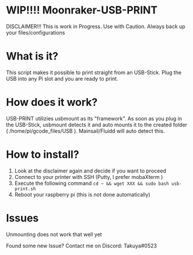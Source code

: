 # WIP!!!! Moonraker-USB-PRINT
DISCLAIMER!!! This is work in Progress. Use with Caution. Always back up your files/configurations


# What is it?
This script makes it possible to print straight from an USB-Stick. Plug the USB into any Pi slot and you are ready to print. 

# How does it work?
USB-PRINT utilizies usbmount as its "framework".
As soon as you plug in the USB-Stick, usbmount detects it and auto mounts it to the created folder ( /home/pi/gcode_files/USB ). Mainsail/Fluidd will auto detect this. 

# How to install?
1. Look at the disclaimer again and decide if you want to proceed
2. Connect to your printer with SSH (Putty, I prefer mobaXterm )
3. Execute the following command `cd ~ && wget XXX && sudo bash usb-print.sh`    
4. Reboot your raspberry pi (this is not done automatically)

# Issues
Unmounting does not work that well yet

Found some new Issue?
Contact me on Discord: Takuya#0523
